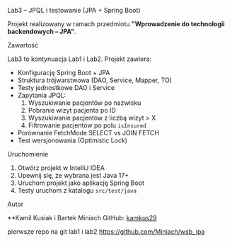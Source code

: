  Lab3 – JPQL i testowanie (JPA + Spring Boot)

Projekt realizowany w ramach przedmiotu **"Wprowadzenie do technologii backendowych – JPA"**.

 Zawartość

Lab3 to kontynuacja Lab1 i Lab2. Projekt zawiera:

- Konfigurację Spring Boot + JPA
- Struktura trójwarstwowa (DAO, Service, Mapper, TO)
- Testy jednostkowe DAO i Service
- Zapytania JPQL:
  1. Wyszukiwanie pacjentów po nazwisku
  2. Pobranie wizyt pacjenta po ID
  3. Wyszukiwanie pacjentów z liczbą wizyt > X
  4. Filtrowanie pacjentów po polu `isInsured`
- Porównanie FetchMode.SELECT vs JOIN FETCH
- Test wersjonowania (Optimistic Lock)

 Uruchomienie

1. Otwórz projekt w IntelliJ IDEA
2. Upewnij się, że wybrana jest Java 17+
3. Uruchom projekt jako aplikację Spring Boot
4. Testy uruchom z katalogu `src/test/java`

 Autor

**Kamil Kusiak i Bartek Miniach 
GitHub: [kamkus29](https://github.com/kamkus29)

pierwsze repo na git lab1 i lab2
https://github.com/Miniach/wsb_jpa
